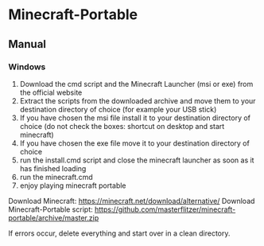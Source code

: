 # Minecraft-Portable
## Manual
### Windows

1. Download the cmd script and the Minecraft Launcher (msi or exe) from the official website
2. Extract the scripts from the downloaded archive and move them to your destination directory of choice (for example your USB stick)
3. If you have chosen the msi file install it to your destination directory of choice (do not check the boxes: shortcut on desktop and start minecraft)
4. If you have chosen the exe file move it to your destination directory of choice
5. run the install.cmd script and close the minecraft launcher as soon as it has finished loading
6. run the minecraft.cmd
7. enjoy playing minecraft portable

Download Minecraft: https://minecraft.net/download/alternative/
Download Minecraft-Portable script: https://github.com/masterflitzer/minecraft-portable/archive/master.zip

If errors occur, delete everything and start over in a clean directory.
